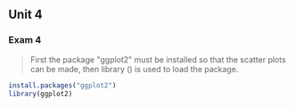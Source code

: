 ## Unit 4

### Exam 4

>First the package "ggplot2" must be installed so that the scatter plots can be made, then library () is used to load the package.

```r
install.packages("ggplot2")
library(ggplot2)
```

